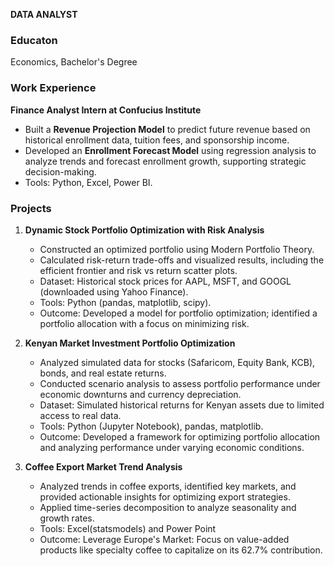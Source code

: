 
 **DATA ANALYST**
 
### Educaton
Economics, Bachelor's Degree

### Work Experience
**Finance Analyst Intern at Confucius Institute**
- Built a **Revenue Projection Model** to predict future revenue based on historical enrollment data, tuition fees, and sponsorship income.
- Developed an **Enrollment Forecast Model** using regression analysis to analyze trends and forecast enrollment growth, supporting strategic decision-making.
- Tools: Python, Excel, Power BI.


### Projects
1. **Dynamic Stock Portfolio Optimization with Risk Analysis**
   - Constructed an optimized portfolio using Modern Portfolio Theory.
   - Calculated risk-return trade-offs and visualized results, including the efficient frontier and risk vs return scatter plots.
   - Dataset: Historical stock prices for AAPL, MSFT, and GOOGL (downloaded using Yahoo Finance).
   - Tools: Python (pandas, matplotlib, scipy).
   - Outcome: Developed a model for portfolio optimization; identified a portfolio allocation with a focus on minimizing risk.

2. **Kenyan Market Investment Portfolio Optimization**
   - Analyzed simulated data for stocks (Safaricom, Equity Bank, KCB), bonds, and real estate returns.
   - Conducted scenario analysis to assess portfolio performance under economic downturns and currency depreciation.
   - Dataset: Simulated historical returns for Kenyan assets due to limited access to real data.
   - Tools: Python (Jupyter Notebook), pandas, matplotlib.
   - Outcome: Developed a framework for optimizing portfolio allocation and analyzing performance under varying economic conditions.

3. **Coffee Export Market Trend Analysis**
   - Analyzed trends in coffee exports, identified key markets, and provided actionable insights for optimizing export strategies.
   - Applied time-series decomposition to analyze seasonality and growth rates.
   - Tools: Excel(statsmodels) and Power Point
   - Outcome: Leverage Europe's Market: Focus on value-added products like specialty coffee to capitalize on its 62.7% contribution.
